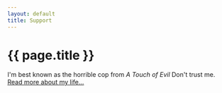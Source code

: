 ```yaml
---
layout: default
title: Support
---
```

<div>
	<h1 class="header-title">{{ page.title }}</h1>
	<p>I'm best known as the horrible cop from <em>A Touch of Evil</em> Don't trust me. <a href="/about">Read more about my life...</a></p>
</div>
